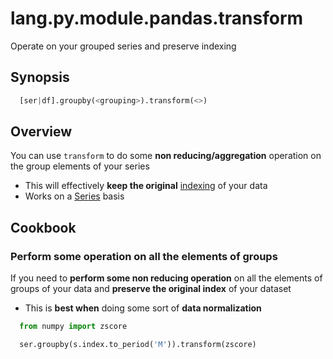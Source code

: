 # lang.py.module.pandas.transform

Operate on your grouped series and preserve indexing

## Synopsis

```py
  [ser|df].groupby(<grouping>).transform(<>)
```

## Overview

You can use `transform` to do some **non reducing/aggregation** operation on the
group elements of your series

- This will effectively **keep the original** [indexing](./271q.md) of your data
- Works on a [Series](./mkgv.md) basis

## Cookbook

### Perform some operation on all the elements of groups

If you need to **perform some non reducing operation** on all the elements of
groups of your data and **preserve the original index** of your dataset

- This is **best when** doing some sort of **data normalization**

```py
  from numpy import zscore

  ser.groupby(s.index.to_period('M')).transform(zscore)
```
